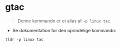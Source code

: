 # gtac

> Denne kommando er et alias af `-p linux tac`.

- Se dokumentation for den oprindelige kommando:

`tldr -p linux tac`
